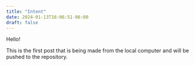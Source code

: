 ```yaml
---
title: "Intent"
date: 2024-01-13T16:06:51-06:00
draft: false
---
```

Hello! 

This is the first post that is being made from the local computer and will be pushed to the repository.

